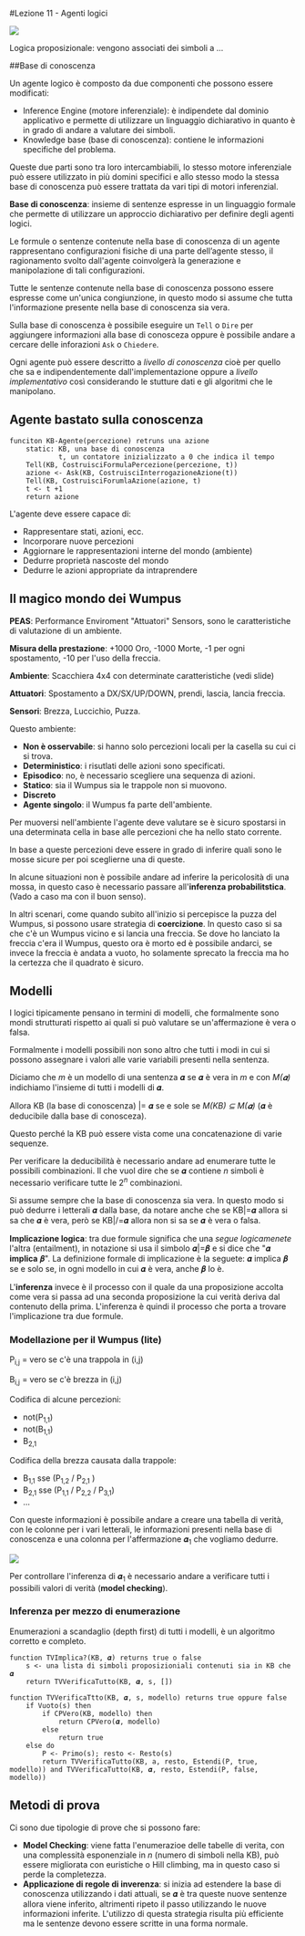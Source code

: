 #Lezione 11 - Agenti logici

![](./immagini/l2-agente-goal.png)

Logica proposizionale: vengono associati dei simboli a ...

##Base di conoscenza

Un agente logico è composto da due componenti che possono essere modificati:

- Inference Engine (motore inferenziale): è indipendete dal dominio applicativo e permette di utilizzare un linguaggio dichiarativo in quanto è in grado di andare a valutare dei simboli.
- Knowledge base (base di conoscenza): contiene le informazioni specifiche del problema.

Queste due parti sono tra loro intercambiabili, lo stesso motore inferenziale può essere utilizzato in più domini specifici e allo stesso modo la stessa base di conoscenza può essere trattata da vari tipi di motori inferenzial.

**Base di conoscenza**: insieme di sentenze espresse in un linguaggio formale che permette di utilizzare un approccio dichiarativo per definire degli agenti logici.

Le formule o sentenze contenute nella base di conoscenza di un agente rappresentano configurazioni fisiche di una parte dell’agente stesso, il ragionamento svolto dall'agente coinvolgerà la generazione e manipolazione di tali configurazioni.

Tutte le sentenze contenute nella base di conoscenza possono essere espresse come un'unica congiunzione, in questo modo si assume che tutta l'informazione presente nella base di conoscenza sia vera.

Sulla base di conoscenza è possibile eseguire un `Tell` o `Dire` per aggiungere informazioni alla base di conosceza oppure è possibile andare a cercare delle inforazioni `Ask` o `Chiedere`.

Ogni agente può essere descritto a *livello di conoscenza* cioè per quello che sa e indipendentemente dall'implementazione oppure a *livello implementativo* così considerando le stutture dati e gli algoritmi che le manipolano.

## Agente bastato sulla conoscenza

```
funciton KB-Agente(percezione) retruns una azione
    static: KB, una base di conoscenza
            t, un contatore inizializzato a 0 che indica il tempo
    Tell(KB, CostruisciFormulaPercezione(percezione, t))
    azione <- Ask(KB, CostruisciInterrogazioneAzione(t))
    Tell(KB, CostruisciForumlaAzione(azione, t)
    t <- t +1
    return azione
```

L'agente deve essere capace di:

- Rappresentare stati, azioni, ecc.
- Incorporare nuove percezioni
- Aggiornare le rappresentazioni interne del mondo (ambiente)
- Dedurre proprietà nascoste del mondo
- Dedurre le azioni appropriate da intraprendere

## Il magico mondo dei Wumpus

**PEAS**: Performance Enviroment "Attuatori" Sensors, sono le caratteristiche di valutazione di un ambiente.

**Misura della prestazione**: +1000 Oro, -1000 Morte, -1 per ogni spostamento, -10 per l'uso della freccia.

**Ambiente**: Scacchiera 4x4 con determinate caratteristiche (vedi slide)

**Attuatori**: Spostamento a DX/SX/UP/DOWN, prendi, lascia, lancia freccia.

**Sensori**: Brezza, Luccichio, Puzza.

Questo ambiente:

- **Non è osservabile**: si hanno solo percezioni locali per la casella su cui ci si trova.
- **Deterministico**: i risutlati delle azioni sono specificati.
- **Episodico**: no, è necessario scegliere una sequenza di azioni.
- **Statico**: sia il Wumpus sia le trappole non si muovono.
- **Discreto**
- **Agente singolo**: il Wumpus fa parte dell'ambiente.

Per muoversi nell'ambiente l'agente deve valutare se è sicuro spostarsi in una determinata cella in base alle percezioni che ha nello stato corrente.

In base a queste percezioni deve essere in grado di inferire quali sono le mosse sicure per poi sceglierne una di queste.

In alcune situazioni non è possibile andare ad inferire la pericolosità di una mossa, in questo caso è necessario passare all'**inferenza probabilitstica**. (Vado a caso ma con il buon senso).

In altri scenari, come quando subito all'inizio si percepisce la puzza del Wumpus, si possono usare strategia di **coercizione**.
In questo caso si sa che c'è un Wumpus vicino e si lancia una freccia. Se dove ho lanciato la freccia c'era il Wumpus, questo ora è morto ed è possibile andarci, se invece la freccia è andata a vuoto, ho solamente sprecato la freccia ma ho la certezza che il quadrato è sicuro.

## Modelli

I logici tipicamente pensano in termini di modelli, che formalmente sono mondi strutturati rispetto ai quali si può valutare se un'affermazione è vera o falsa.

Formalmente i modelli possibili non sono altro che tutti i modi in cui si possono assegnare i valori alle varie variabili presenti nella sentenza.

Diciamo che *m* è un modello di una sentenza 𝜶 se 𝜶 è vera in *m* e con *M(𝜶)* indichiamo l'insieme di tutti i modelli di 𝜶.

Allora KB (la base di conoscenza) |= 𝜶 se e sole se *M(KB) ⊆ M(𝜶)* (𝜶 è deducibile dalla base di conosceza).

Questo perché la KB può essere vista come una concatenazione di varie sequenze.

Per verificare la deducibilità è necessario andare ad enumerare tutte le possibili combinazioni. Il che vuol dire che se 𝜶 contiene *n* simboli è necessario verificare tutte le 2<sup>*n*</sup> combinazioni.

Si assume sempre che la base di conoscenza sia vera. In questo modo si può dedurre i letterali 𝜶 dalla base, da notare anche che se KB|=𝜶 allora si sa che 𝜶 è vera, però se KB|/=𝜶 allora non si sa se 𝜶 è vera o falsa.

**Implicazione logica**: tra due formule significa che una *segue logicamenete* l'altra (entailment), in notazione si usa il simbolo 𝜶|=𝜷 e si dice che "𝜶 **implica** 𝜷". La definizione formale di implicazione è la seguete: 𝜶 implica 𝜷 se e solo se, in ogni modello in cui 𝜶 è vera, anche 𝜷 lo è.

L'**inferenza** invece è il processo con il quale da una proposizione accolta come vera si passa ad una seconda proposizione la cui verità deriva dal contenuto della prima. L'inferenza è quindi il processo che porta a trovare l'implicazione tra due formule.
 
### Modellazione per il Wumpus (lite)

P<sub>i,j</sub> = vero se c'è una trappola in (i,j)

B<sub>i,j</sub> = vero se c'è brezza in (i,j)

Codifica di alcune percezioni:

- not(P<sub>1,1</sub>)
- not(B<sub>1,1</sub>)
- B<sub>2,1</sub>

Codifica della brezza causata dalla trappole:

- B<sub>1,1</sub> sse (P<sub>1,2</sub>  \/ P<sub>2,1</sub> )
- B<sub>2,1</sub> sse (P<sub>1,1</sub>  \/ P<sub>2,2</sub>  \/ P<sub>3,1</sub>)
- ...

Con queste informazioni è possibile andare a creare una tabella di verità, con le colonne per i vari letterali, le informazioni presenti nella base di conoscenza e una colonna per l'affermazione 𝜶<sub>1</sub> che vogliamo dedurre.

![](./immagini/l11-tabella.png)

Per controllare l'inferenza di 𝜶<sub>1</sub> è necessario andare a verificare tutti i possibili valori di verità (**model checking**).

### Inferenza per mezzo di enumerazione

Enumerazioni a scandaglio (depth first) di tutti i modelli, è un algoritmo corretto e completo.

```
function TVImplica?(KB, 𝜶) returns true o false
    s <- una lista di simboli proposizioniali contenuti sia in KB che 𝜶
    return TVVerificaTutto(KB, 𝜶, s, [])

function TVVerificaTtto(KB, 𝜶, s, modello) returns true oppure false
    if Vuoto(s) then
        if CPVero(KB, modello) then 
            return CPVero(𝜶, modello)
        else
            return true
    else do
        P <- Primo(s); resto <- Resto(s)
        return TVVerificaTutto(KB, a, resto, Estendi(P, true, modello)) and TVVerificaTutto(KB, 𝜶, resto, Estendi(P, false, modello))    
```

## Metodi di prova

Ci sono due tipologie di prove che si possono fare:

- **Model Checking**: viene fatta l'enumerazioe delle tabelle di verita, con una complessità esponenziale in *n* (numero di simboli nella KB), può essere migliorata con euristiche o Hill climbing, ma in questo caso si perde la completezza.
- **Applicazione di regole di inverenza**: si inizia ad estendere la base di conoscenza utilizzando i dati attuali, se 𝜶 è tra queste nuove sentenze allora viene inferito, altrimenti ripeto il passo utilizzando le nuove informazioni inferite. L'utilizzo di questa strategia risulta più efficiente ma le sentenze devono essere scritte in una forma normale.